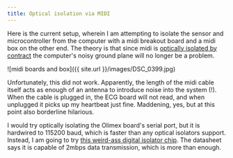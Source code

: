 ```yaml
---
title: Optical isolation via MIDI
---
```

Here is the current setup, wherein I am attempting to isolate the sensor and microcontroller from the computer with
a midi breakout board and a midi box on the other end. The theory is that since midi is [optically isolated by
contract](https://www.midi.org/specifications/item/midi-din-electrical-specification) the computer's noisy ground
plane will no longer be a problem. 

![midi boards and box]({{ site.url }}/images/DSC_0399.jpg)

Unfortunately, this did not work. Apparently, the length of the midi cable itself acts as enough of an antenna to
introduce noise into the system (!). When the cable is plugged in, the ECG board will not read, and when unplugged
it picks up my heartbeat just fine. Maddening, yes, but at this point also borderline hilarious.

I would try optically isolating the Olimex board's serial port, but it is hardwired to 115200 baud, which is faster than
any optical isolators support. Instead, I am going to try [this weird-ass digital isolator
chip](http://www.silabs.com/products/power/isolators/Pages/Si86xx-Digital-Isolators.aspx). The datasheet says it is
capable of 2mbps data transmission, which is more than enough.
